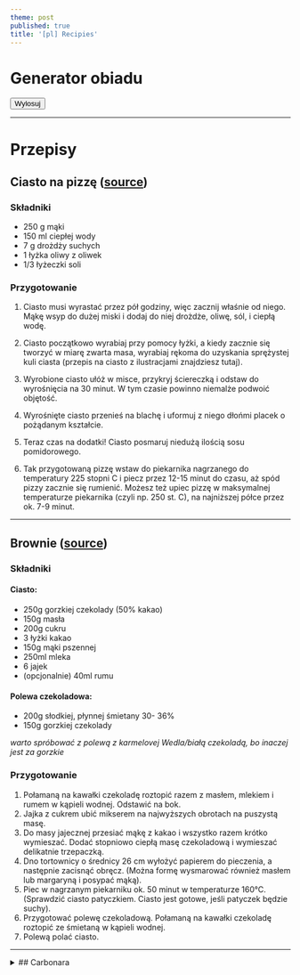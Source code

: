 ```yaml
---
theme: post
published: true
title: '[pl] Recipies'
---
```

# Generator obiadu

<button id="generate" type="button">Wylosuj</button>
<div id="result"></div>
<script>
	document.getElementById('generate').addEventListener('click', function(e) {
    	const node = document.getElementById('result');
        node.innerHTML = 'Zobaczymy, co będzie w promocji';
    });
</script>

---

# Przepisy

## Ciasto na pizzę ([source](https://www.zajadam.pl/pizza/pizza-wegetarianska))

### Składniki
- 250 g mąki
- 150 ml ciepłej wody
- 7 g drożdży suchych
- 1 łyżka oliwy z oliwek
- 1/3 łyżeczki soli

### Przygotowanie
1. Ciasto musi wyrastać przez pół godziny, więc zacznij właśnie od niego. Mąkę wsyp do dużej miski i dodaj do niej drożdże, oliwę, sól, i ciepłą wodę.

2. Ciasto początkowo wyrabiaj przy pomocy łyżki, a kiedy zacznie się tworzyć w miarę zwarta masa, wyrabiaj rękoma do uzyskania sprężystej kuli ciasta (przepis na ciasto z ilustracjami znajdziesz tutaj).

3. Wyrobione ciasto ułóż w misce, przykryj ściereczką i odstaw do wyrośnięcia na 30 minut. W tym czasie powinno niemalże podwoić objętość.

4. Wyrośnięte ciasto przenieś na blachę i uformuj z niego dłońmi placek o pożądanym kształcie.

5. Teraz czas na dodatki! Ciasto posmaruj niedużą ilością sosu pomidorowego.

6. Tak przygotowaną pizzę wstaw do piekarnika nagrzanego do temperatury 225 stopni C i piecz przez 12-15 minut do czasu, aż spód pizzy zacznie się rumienić. Możesz też upiec pizzę w maksymalnej temperaturze piekarnika (czyli np. 250 st. C), na najniższej półce przez ok. 7-9 minut.

---

## Brownie ([source](https://www.domowe-wypieki.pl/przepisy/ciasta/221-soczyste-brownie))

### Składniki

#### Ciasto:
- 250g gorzkiej czekolady (50% kakao)
- 150g masła 
- 200g cukru 
- 3 łyżki kakao 
- 150g mąki pszennej
- 250ml mleka 
- 6 jajek 
- (opcjonalnie) 40ml rumu 

#### Polewa czekoladowa:
- 200g słodkiej, płynnej śmietany 30- 36%
- 150g gorzkiej czekolady 

*warto spróbować z polewą z karmelovej Wedla/białą czekoladą, bo inaczej jest za gorzkie*

### Przygotowanie

1. Połamaną na kawałki czekoladę roztopić razem z masłem, mlekiem i rumem w kąpieli wodnej. Odstawić na bok.
2. Jajka z cukrem ubić mikserem na najwyższych obrotach na puszystą masę.
3. Do masy jajecznej przesiać mąkę z kakao i wszystko razem krótko wymieszać. Dodać stopniowo ciepłą masę czekoladową i wymieszać delikatnie trzepaczką.
4. Dno tortownicy o średnicy 26 cm wyłożyć papierem do pieczenia, a następnie zacisnąć obręcz. (Można formę wysmarować również masłem lub margaryną i posypać mąką).
5. Piec w nagrzanym piekarniku ok. 50 minut w temperaturze 160°C. (Sprawdzić ciasto patyczkiem. Ciasto jest gotowe, jeśli patyczek będzie suchy).
6. Przygotować polewę czekoladową. Połamaną na kawałki czekoladę roztopić ze śmietaną w kąpieli wodnej.
7. Polewą polać ciasto.

---

<details>
	<summary>
      	## Carbonara
  	</summary>
  
### Składniki
- 200 g makaronu spaghetti
- 100 g boczku
- 2 jajka
- 100 g słodkiej, płynnej śmietanki 30%
- 30 g startego sera Pecorino (Parmezanu lub Grana Padano) + trochę do posypania 
- sól, pieprz

### Przygotowanie
1. Makaron ugotować w osolonej wodzie, według przepisu na opakowaniu. Odcedzić. Przelać wodą. 
2. Boczek pokroić w drobną kostkę. Podsmażyć na patelni na niskiej mocy palnika, aż się lekko zarumieni. (Jeśli boczek jest bardzo chudy, dodać łyżkę oleju). 
3. Śmietankę, jajka, ser, szczyptę soli i dość dużą ilość pieprzu przełożyć do miski (najlepiej wysokiej i wąskiej) i zmiksować blenderem. 
4. Ugotowany makaron dodać do gorącego boczku. Przesmażyć, mieszając przez ok. 1 minutę. Patelnię ściągnąć z palnika, dodać masę jajeczną i wymieszać. Mieszać z chwilę, aż wszystkie składniki dobrze się połączą, a sos lekko zgęstnieje. (Lepiej nie mieszać na palniku, żeby nie zrobiła się jajecznica!).
5. Wyłożyć na talerze i posypać resztą startego sera. 

</details>
